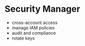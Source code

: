 # Security Manager
- cross-account access
- manage IAM policies
- audit and compliance
- rotate keys